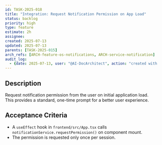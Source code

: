 ```yaml
---
id: TASK-2025-018
title: "Integration: Request Notification Permission on App Load"
status: backlog
priority: high
type: feature
estimate: 2h
assignee:
created: 2025-07-13
updated: 2025-07-13
parents: [TASK-2025-015]
arch_refs: [ARCH-feature-os-notifications, ARCH-service-notification]
audit_log:
  - {date: 2025-07-13, user: "@AI-DocArchitect", action: "created with status backlog"}
---
```

## Description
Request notification permission from the user on initial application load. This provides a standard, one-time prompt for a better user experience.

## Acceptance Criteria
- A `useEffect` hook in `frontend/src/App.tsx` calls `notificationService.requestPermission()` on component mount.
- The permission is requested only once per session.
